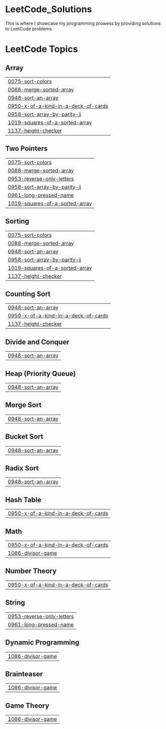 # LeetCode_Solutions
This is where I showcase my programming prowess by providing solutions to LeetCode problems.

<!---LeetCode Topics Start-->
# LeetCode Topics
## Array
|  |
| ------- |
| [0075-sort-colors](https://github.com/tgilly93/LeetCode_Solutions/tree/master/0075-sort-colors) |
| [0088-merge-sorted-array](https://github.com/tgilly93/LeetCode_Solutions/tree/master/0088-merge-sorted-array) |
| [0948-sort-an-array](https://github.com/tgilly93/LeetCode_Solutions/tree/master/0948-sort-an-array) |
| [0950-x-of-a-kind-in-a-deck-of-cards](https://github.com/tgilly93/LeetCode_Solutions/tree/master/0950-x-of-a-kind-in-a-deck-of-cards) |
| [0958-sort-array-by-parity-ii](https://github.com/tgilly93/LeetCode_Solutions/tree/master/0958-sort-array-by-parity-ii) |
| [1019-squares-of-a-sorted-array](https://github.com/tgilly93/LeetCode_Solutions/tree/master/1019-squares-of-a-sorted-array) |
| [1137-height-checker](https://github.com/tgilly93/LeetCode_Solutions/tree/master/1137-height-checker) |
## Two Pointers
|  |
| ------- |
| [0075-sort-colors](https://github.com/tgilly93/LeetCode_Solutions/tree/master/0075-sort-colors) |
| [0088-merge-sorted-array](https://github.com/tgilly93/LeetCode_Solutions/tree/master/0088-merge-sorted-array) |
| [0953-reverse-only-letters](https://github.com/tgilly93/LeetCode_Solutions/tree/master/0953-reverse-only-letters) |
| [0958-sort-array-by-parity-ii](https://github.com/tgilly93/LeetCode_Solutions/tree/master/0958-sort-array-by-parity-ii) |
| [0961-long-pressed-name](https://github.com/tgilly93/LeetCode_Solutions/tree/master/0961-long-pressed-name) |
| [1019-squares-of-a-sorted-array](https://github.com/tgilly93/LeetCode_Solutions/tree/master/1019-squares-of-a-sorted-array) |
## Sorting
|  |
| ------- |
| [0075-sort-colors](https://github.com/tgilly93/LeetCode_Solutions/tree/master/0075-sort-colors) |
| [0088-merge-sorted-array](https://github.com/tgilly93/LeetCode_Solutions/tree/master/0088-merge-sorted-array) |
| [0948-sort-an-array](https://github.com/tgilly93/LeetCode_Solutions/tree/master/0948-sort-an-array) |
| [0958-sort-array-by-parity-ii](https://github.com/tgilly93/LeetCode_Solutions/tree/master/0958-sort-array-by-parity-ii) |
| [1019-squares-of-a-sorted-array](https://github.com/tgilly93/LeetCode_Solutions/tree/master/1019-squares-of-a-sorted-array) |
| [1137-height-checker](https://github.com/tgilly93/LeetCode_Solutions/tree/master/1137-height-checker) |
## Counting Sort
|  |
| ------- |
| [0948-sort-an-array](https://github.com/tgilly93/LeetCode_Solutions/tree/master/0948-sort-an-array) |
| [0950-x-of-a-kind-in-a-deck-of-cards](https://github.com/tgilly93/LeetCode_Solutions/tree/master/0950-x-of-a-kind-in-a-deck-of-cards) |
| [1137-height-checker](https://github.com/tgilly93/LeetCode_Solutions/tree/master/1137-height-checker) |
## Divide and Conquer
|  |
| ------- |
| [0948-sort-an-array](https://github.com/tgilly93/LeetCode_Solutions/tree/master/0948-sort-an-array) |
## Heap (Priority Queue)
|  |
| ------- |
| [0948-sort-an-array](https://github.com/tgilly93/LeetCode_Solutions/tree/master/0948-sort-an-array) |
## Merge Sort
|  |
| ------- |
| [0948-sort-an-array](https://github.com/tgilly93/LeetCode_Solutions/tree/master/0948-sort-an-array) |
## Bucket Sort
|  |
| ------- |
| [0948-sort-an-array](https://github.com/tgilly93/LeetCode_Solutions/tree/master/0948-sort-an-array) |
## Radix Sort
|  |
| ------- |
| [0948-sort-an-array](https://github.com/tgilly93/LeetCode_Solutions/tree/master/0948-sort-an-array) |
## Hash Table
|  |
| ------- |
| [0950-x-of-a-kind-in-a-deck-of-cards](https://github.com/tgilly93/LeetCode_Solutions/tree/master/0950-x-of-a-kind-in-a-deck-of-cards) |
## Math
|  |
| ------- |
| [0950-x-of-a-kind-in-a-deck-of-cards](https://github.com/tgilly93/LeetCode_Solutions/tree/master/0950-x-of-a-kind-in-a-deck-of-cards) |
| [1086-divisor-game](https://github.com/tgilly93/LeetCode_Solutions/tree/master/1086-divisor-game) |
## Number Theory
|  |
| ------- |
| [0950-x-of-a-kind-in-a-deck-of-cards](https://github.com/tgilly93/LeetCode_Solutions/tree/master/0950-x-of-a-kind-in-a-deck-of-cards) |
## String
|  |
| ------- |
| [0953-reverse-only-letters](https://github.com/tgilly93/LeetCode_Solutions/tree/master/0953-reverse-only-letters) |
| [0961-long-pressed-name](https://github.com/tgilly93/LeetCode_Solutions/tree/master/0961-long-pressed-name) |
## Dynamic Programming
|  |
| ------- |
| [1086-divisor-game](https://github.com/tgilly93/LeetCode_Solutions/tree/master/1086-divisor-game) |
## Brainteaser
|  |
| ------- |
| [1086-divisor-game](https://github.com/tgilly93/LeetCode_Solutions/tree/master/1086-divisor-game) |
## Game Theory
|  |
| ------- |
| [1086-divisor-game](https://github.com/tgilly93/LeetCode_Solutions/tree/master/1086-divisor-game) |
<!---LeetCode Topics End-->